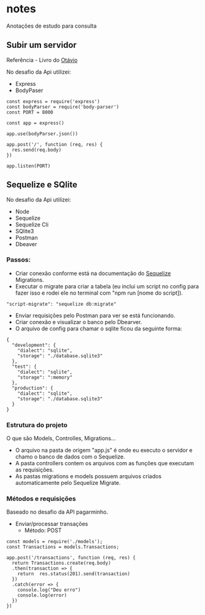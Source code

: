 # notes
Anotações de estudo para consulta

## Subir um servidor
Referência - Livro do [Otávio](https://otaviopace.github.io/livro-desenvolvimento-web-basico/book/usando_corpo_body_e_json.html)

No desafio da Api utilizei:
- Express
- BodyPaser

```
const express = require('express')
const bodyParser = require('body-parser')
const PORT = 8000

const app = express()

app.use(bodyParser.json())

app.post('/', function (req, res) {
  res.send(req.body)
})

app.listen(PORT)
```

## Sequelize e SQlite
No desafio da Api utilizei:
- Node
- Sequelize
- Sequelize Cli
- SQlite3
- Postman
- Dbeaver

### Passos:
- Criar conexão conforme está na documentação do [Sequelize](https://sequelize.org/master/manual/migrations.html) Migrations.
- Executar o migrate para criar a tabela (eu inclui um script no config para fazer isso e rodei ele no terminal com "npm run [nome do script]).
```
"script-migrate": "sequelize db:migrate"
```
- Enviar requisições pelo Postman para ver se está funcionando.
- Criar conexão e visualizar o banco pelo Dbearver. 
- O arquivo de config para chamar o sqlite ficou da seguinte forma:
```
{
  "development": {
    "dialect": "sqlite",
    "storage": "./database.sqlite3"
  },
  "test": {
    "dialect": "sqlite",
    "storage": ":memory"
  },
  "production": {
    "dialect": "sqlite",
    "storage": "./database.sqlite3"
  }
}
```

### Estrutura do projeto
O que são Models, Controlles, Migrations...

- O arquivo na pasta de origem "app.js" é onde eu executo o servidor e chamo o banco de dados com o Sequelize.
- A pasta controllers contem os arquivos com as funções que executam as requisições.
- As pastas migrations e models possuem arquivos criados automaticamente pelo Sequelize Migrate.

### Métodos e requisições
Baseado no desafio da API pagarminho.

- Enviar/processar transações
    - Método: POST
```
const models = require('./models');
const Transactions = models.Transactions;

app.post('/transactions', function (req, res) {
  return Transactions.create(req.body)
  .then(transaction => {
    return  res.status(201).send(transaction)
  })
  .catch(error => {
    console.log("Deu erro")
    console.log(error)
  })
})
```